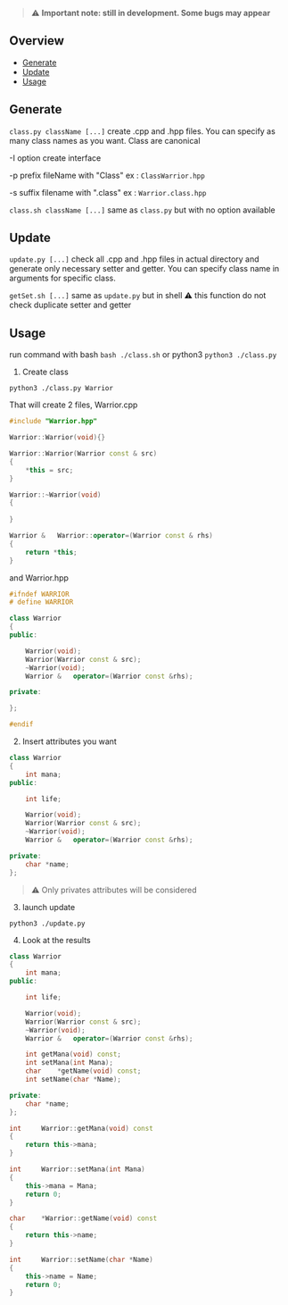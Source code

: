 > :warning: **Important note: still in development. Some bugs may appear**

## Overview

- [Generate](#generate)
- [Update](#update)
- [Usage](#usage)

## Generate

`class.py className [...]` create .cpp and .hpp files. You can specify as many class names as you want. Class are canonical

-I option create interface

-p prefix fileName with "Class" ex : `ClassWarrior.hpp`

-s suffix filename with ".class" ex : `Warrior.class.hpp` 

`class.sh className [...]` same as `class.py` but with no option available

## Update

`update.py [...]` check all .cpp and .hpp files in actual directory and generate only necessary setter and getter. You can specify class name in arguments for specific class.

`getSet.sh [...]` same as `update.py` but in shell :warning: this function do not check duplicate setter and getter

## Usage

run command with bash `bash ./class.sh`
or python3 `python3 ./class.py`

1. Create class

```
python3 ./class.py Warrior
```

That will create 2 files, Warrior.cpp
```cpp
#include "Warrior.hpp"

Warrior::Warrior(void){}

Warrior::Warrior(Warrior const & src)
{
	*this = src;
}

Warrior::~Warrior(void)
{
	
}

Warrior &	Warrior::operator=(Warrior const & rhs)
{
	return *this;
}
```
and Warrior.hpp
```cpp
#ifndef WARRIOR
# define WARRIOR

class Warrior
{
public:

	Warrior(void);
	Warrior(Warrior const & src);
	~Warrior(void);
	Warrior &	operator=(Warrior const &rhs);

private:

};

#endif

```

2. Insert attributes you want
```cpp
class Warrior
{
	int mana;
public:

	int life;

	Warrior(void);
	Warrior(Warrior const & src);
	~Warrior(void);
	Warrior &	operator=(Warrior const &rhs);

private:
	char *name;
};
```
> :warning: Only privates attributes will be considered

3. launch update
```
python3 ./update.py
```
4. Look at the results
```cpp
class Warrior
{
	int mana;
public:

	int life;

	Warrior(void);
	Warrior(Warrior const & src);
	~Warrior(void);
	Warrior &	operator=(Warrior const &rhs);

	int	getMana(void) const;
	int	setMana(int Mana);
	char	*getName(void) const;
	int	setName(char *Name);

private:
	char *name;
};
```
```cpp
int		Warrior::getMana(void) const
{
	return this->mana;
}

int		Warrior::setMana(int Mana)
{
	this->mana = Mana;
	return 0;
}

char	*Warrior::getName(void) const
{
	return this->name;
}

int		Warrior::setName(char *Name)
{
	this->name = Name;
	return 0;
}
```
